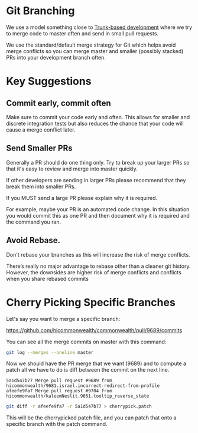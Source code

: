 
# Git Branching

We use a model something close to [Trunk-based development](https://www.atlassian.com/continuous-delivery/continuous-integration/trunk-based-development) 
where we try to merge code to master often and send in small pull requests.

We use the standard/default merge strategy for Git which helps avoid merge
conflicts so you can merge master and smaller (possibly stacked) PRs into your
development branch often.

# Key Suggestions

## Commit early, commit often

Make sure to commit your code early and often. This allows for smaller and
discrete integration tests but also reduces the chance that your code will cause
a merge conflict later.

## Send Smaller PRs

Generally a PR should do one thing only.  Try to break up your larger PRs so that
it's easy to review and merge into master quickly.

If other developers are sending in larger PRs please recommend that they break
them into smaller PRs. 

If you MUST send a large PR please explain why it is required.

For example, maybe your PR is an automated code change. In this situation you
would commit this as one PR and then document why it is required and the command
you ran.  

## Avoid Rebase.

Don't rebase your branches as this will increase the risk of merge conflicts.

There’s really no major advantage to rebase other than a cleaner git history.
However, the downsides are higher risk of merge conflicts and conflicts when you
share rebased commits

# Cherry Picking Specific Branches

Let's say you want to merge a specific branch:

https://github.com/hicommonwealth/commonwealth/pull/9689/commits

You can see all the merge commits on master with this command:

```bash
git log --merges --oneline master
```

Now we should have the PR merge that we want (9689) and to compute a patch all
we have to do is diff between the commit on the next line.

```text
5a1d547b77 Merge pull request #9689 from hicommonwealth/9681.israel.incorrect-redirect-from-profile
afeefe9fa7 Merge pull request #9704 from hicommonwealth/kaleemNeslit.9651.tooltip_reverse_state
```

```bash
git diff -r afeefe9fa7 -r 5a1d547b77 > cherrypick.patch
```

This will be the cherrypicked patch file, and you can patch that onto a specific
branch with the patch command.
